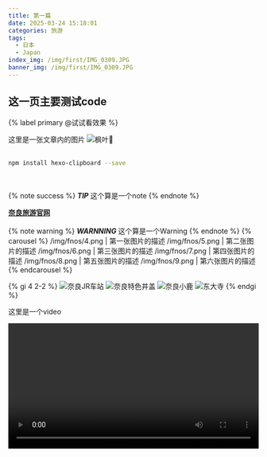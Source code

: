 ```yaml
---
title: 第一篇
date: 2025-03-24 15:18:01
categories: 旅游
tags: 
  - 日本
  - Japan
index_img: /img/first/IMG_0309.JPG
banner_img: /img/first/IMG_0309.JPG
---
```

<h2>这一页主要测试code</h2>
{% label primary @试试看效果 %}

这里是一张文章内的图片
![枫叶🍁](/img/first/IMG_0309.JPG)
<br></br>
```bash
npm install hexo-clipboard --save
```
<br></br>
{% note success %}
***TIP***
这个算是一个note
{% endnote %}

[**奈良旅游官网**](https://narashikanko.or.jp/cn/guide/ "奈良观光协会")
<br></br>
{% note warning %}
***WARNNING***
这个算是一个Warning
{% endnote %}
{% carousel %}
/img/fnos/4.png | 第一张图片的描述
/img/fnos/5.png | 第二张图片的描述
/img/fnos/6.png | 第三张图片的描述
/img/fnos/7.png | 第四张图片的描述
/img/fnos/8.png | 第五张图片的描述
/img/fnos/9.png | 第六张图片的描述
{% endcarousel %}

{% gi 4 2-2 %}
![奈良JR车站](/img/nara_guide/2.png)
![奈良特色井盖](/img/nara_guide/3.png)
![奈良小鹿](/img/nara_guide/4.png)
![东大寺](/img/nara_guide/5.png)
{% endgi %}

这里是一个video
<!-- {% video /videos/IMG_1873.mp4 %} -->
<!-- 基础用法 -->
<video controls width="100%">
  <source src="/video/IMG_1873.mp4" type="video/mp4">
  您的浏览器不支持视频播放
</video>
